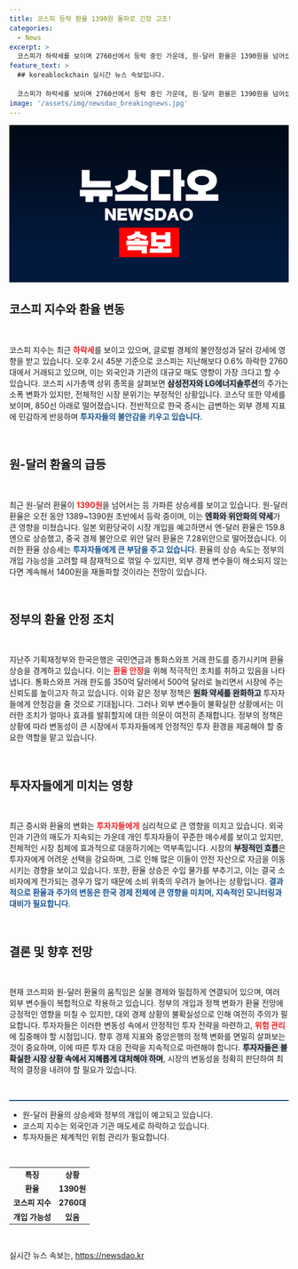 ```yaml
---
title: 코스피 등락 환율 1390원 돌파로 긴장 고조!
categories:
  - News
excerpt: >
  코스피가 하락세를 보이며 2760선에서 등락 중인 가운데, 원·달러 환율은 1390원을 넘어섰습니다. 외국인 매도가 지속되며 증시 불안감이 커지는 상황, 당국의 개입 가능성이 주목받고 있습니다.
feature_text: >
  ## koreablockchain 실시간 뉴스 속보입니다.

  코스피가 하락세를 보이며 2760선에서 등락 중인 가운데, 원·달러 환율은 1390원을 넘어섰습니다. 외국인 매도가 지속되며 증시 불안감이 커지는 상황, 당국의 개입 가능성이 주목받고 있습니다.
image: '/assets/img/newsdao_breakingnews.jpg'
---
```


<p><img src="/assets/img/newsdao_breakingnews.jpg" alt="koreablockchain 속보" /></p>

<h2 data-ke-size="size26">코스피 지수와 환율 변동</h2>

<p data-ke-size="size16">&nbsp;</p>

<p>코스피 지수는 최근 <b><span style="color: #ee2323;">하락세</span></b>를 보이고 있으며, 글로벌 경제의 불안정성과 달러 강세에 영향을 받고 있습니다. 오후 2시 45분 기준으로 코스피는 지난해보다 0.6% 하락한 2760대에서 거래되고 있으며, 이는 외국인과 기관의 대규모 매도 영향이 가장 크다고 할 수 있습니다. 코스피 시가총액 상위 종목을 살펴보면 <b><span style="background-color: #21538527;">삼성전자와 LG에너지솔루션</span></b>의 주가는 소폭 변화가 있지만, 전체적인 시장 분위기는 부정적인 상황입니다. 코스닥 또한 약세를 보이며, 850선 아래로 떨어졌습니다. 전반적으로 한국 증시는 급변하는 외부 경제 지표에 민감하게 반응하며 <b><span style="color: #1a5490;">투자자들의 불안감을 키우고 있습니다</span></b>.</p>

<p data-ke-size="size16">&nbsp;</p>

<h2 data-ke-size="size26">원-달러 환율의 급등</h2>

<p data-ke-size="size16">&nbsp;</p>

<p>최근 원-달러 환율이 <b><span style="color: #ee2323;">1390원</span></b>을 넘어서는 등 가파른 상승세를 보이고 있습니다. 원-달러 환율은 오전 동안 1389~1390원 초반에서 등락 중이며, 이는 <b><span style="background-color: #21538527;">엔화와 위안화의 약세</span></b>가 큰 영향을 미쳤습니다. 일본 외환당국이 시장 개입을 예고하면서 엔-달러 환율은 159.8엔으로 상승했고, 중국 경제 불안으로 위안 달러 환율은 7.28위안으로 떨어졌습니다. 이러한 환율 상승세는 <b><span style="color: #1a5490;">투자자들에게 큰 부담을 주고 있습니다</span></b>. 환율의 상승 속도는 정부의 개입 가능성을 고려할 때 잠재적으로 꺾일 수 있지만, 외부 경제 변수들이 해소되지 않는다면 계속해서 1400원을 재돌파할 것이라는 전망이 있습니다.</p>

<p data-ke-size="size16">&nbsp;</p>

<h2 data-ke-size="size26">정부의 환율 안정 조치</h2>

<p data-ke-size="size16">&nbsp;</p>

<p>지난주 기획재정부와 한국은행은 국민연금과 통화스와프 거래 한도를 증가시키며 환율 상승을 경계하고 있습니다. 이는 <b><span style="color: #ee2323;">환율 안정</span></b>을 위해 적극적인 조치를 취하고 있음을 나타냅니다. 통화스와프 거래 한도를 350억 달러에서 500억 달러로 늘리면서 시장에 주는 신뢰도를 높이고자 하고 있습니다. 이와 같은 정부 정책은 <b><span style="background-color: #21538527;">원화 약세를 완화하고</span></b> 투자자들에게 안정감을 줄 것으로 기대됩니다. 그러나 외부 변수들이 불확실한 상황에서는 이러한 조치가 얼마나 효과를 발휘할지에 대한 의문이 여전히 존재합니다. 정부의 정책은 상황에 따라 변동성이 큰 시장에서 투자자들에게 안정적인 투자 환경을 제공해야 할 중요한 역할을 맡고 있습니다.</p>

<p data-ke-size="size16">&nbsp;</p>

<h2 data-ke-size="size26">투자자들에게 미치는 영향</h2>

<p data-ke-size="size16">&nbsp;</p>

<p>최근 증시와 환율의 변화는 <b><span style="color: #ee2323;">투자자들에게</span></b> 심리적으로 큰 영향을 미치고 있습니다. 외국인과 기관의 매도가 지속되는 가운데 개인 투자자들이 꾸준한 매수세를 보이고 있지만, 전체적인 시장 침체에 효과적으로 대응하기에는 역부족입니다. 시장의 <b><span style="background-color: #21538527;">부정적인 흐름</span></b>은 투자자에게 어려운 선택을 강요하며, 그로 인해 많은 이들이 안전 자산으로 자금을 이동시키는 경향을 보이고 있습니다. 또한, 환율 상승은 수입 물가를 부추기고, 이는 결국 소비자에게 전가되는 경우가 많기 때문에 소비 위축의 우려가 늘어나는 상황입니다. <b><span style="color: #1a5490;">결과적으로 환율과 주가의 변동은 한국 경제 전체에 큰 영향을 미치며, 지속적인 모니터링과 대비가 필요합니다</span></b>.</p>

<p data-ke-size="size16">&nbsp;</p>

<h2 data-ke-size="size26">결론 및 향후 전망</h2>

<p data-ke-size="size16">&nbsp;</p>

<p>현재 코스피와 원-달러 환율의 움직임은 실물 경제와 밀접하게 연결되어 있으며, 여러 외부 변수들이 복합적으로 작용하고 있습니다. 정부의 개입과 정책 변화가 환율 전망에 긍정적인 영향을 미칠 수 있지만, 대외 경제 상황의 불확실성으로 인해 여전히 주의가 필요합니다. 투자자들은 이러한 변동성 속에서 안정적인 투자 전략을 마련하고, <b><span style="color: #ee2323;">위험 관리</span></b>에 집중해야 할 시점입니다. 향후 경제 지표와 중앙은행의 정책 변화를 면밀히 살펴보는 것이 중요하며, 이에 따른 투자 대응 전략을 지속적으로 마련해야 합니다. <b><span style="background-color: #21538527;">투자자들은 불확실한 시장 상황 속에서 지혜롭게 대처해야 하며</span></b>, 시장의 변동성을 정확히 판단하여 최적의 결정을 내려야 할 필요가 있습니다.</p>

<p data-ke-size="size16">&nbsp;</p>

<hr style="height:2px; background-color:#1a5490; border:none;">

<ul>
    <li>원-달러 환율의 상승세와 정부의 개입이 예고되고 있습니다.</li>
    <li>코스피 지수는 외국인과 기관 매도세로 하락하고 있습니다.</li>
    <li>투자자들은 체계적인 위험 관리가 필요합니다.</li>
</ul>

<p data-ke-size="size16">&nbsp;</p>

<table style="width:100%; border-collapse:collapse;">
    <tr>
        <td style="text-align: center; height: 17px;"><b>특징</b></td>
        <td style="text-align: center; height: 17px;"><b>상황</b></td>
    </tr>
    <tr>
        <td style="text-align: center; height: 17px;"><b>환율</b></td>
        <td style="text-align: center; height: 17px;"><b>1390원</b></td>
    </tr>
    <tr>
        <td style="text-align: center; height: 17px;"><b>코스피 지수</b></td>
        <td style="text-align: center; height: 17px;"><b>2760대</b></td>
    </tr>
    <tr>
        <td style="text-align: center; height: 17px;"><b>개입 가능성</b></td>
        <td style="text-align: center; height: 17px;"><b>있음</b></td>
    </tr>
</table>

<p data-ke-size="size16">&nbsp;</p>
실시간 뉴스 속보는, <a href="https://newsdao.kr" rel="dofollow">https://newsdao.kr</a>


